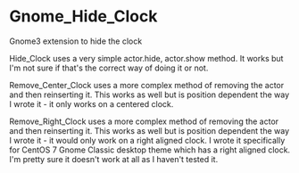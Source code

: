# Gnome_Hide_Clock
Gnome3 extension to hide the clock

Hide_Clock uses a very simple actor.hide, actor.show method. It works but I'm not sure if that's the correct way of doing it or not. 

Remove_Center_Clock uses a more complex method of removing the actor and then reinserting it. This works as well but is position dependent the way I wrote it - it only works on a centered clock.


Remove_Right_Clock uses a more complex method of removing the actor and then reinserting it. This works as well but is position dependent the way I wrote it - it would only work on a right aligned clock. I wrote it specifically for CentOS 7 Gnome Classic desktop theme which has a right aligned clock. I'm pretty sure it doesn't work at all as I haven't tested it. 

